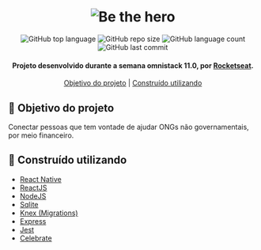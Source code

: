 <h1 align="center">
  <img size="320px" alt="Be the hero" src="https://github.com/gabriel-antero/be-the-hero/blob/master/assets/logo.svg">
</h1>

<p align="center">
  <img alt="GitHub top language" src="https://img.shields.io/github/languages/top/gabriel-antero/be-the-hero"> 
  <img alt="GitHub repo size" src="https://img.shields.io/github/repo-size/gabriel-antero/be-the-hero">
  <img alt="GitHub language count" src="https://img.shields.io/github/languages/count/gabriel-antero/be-the-hero">
  <img alt="GitHub last commit" src="https://img.shields.io/github/last-commit/gabriel-antero/be-the-hero">
</p>

<h4 align="center">          
 Projeto desenvolvido durante a semana omnistack 11.0, por 
  <a href="https://rocketseat.com.br/">Rocketseat</a>.
</h4>

<p align="center">
  <a href="https://github.com/gabriel-antero/be-the-hero#objetivo-do-projeto-">Objetivo do projeto</a>
  |
  <a href="https://github.com/gabriel-antero/be-the-hero#constru%C3%ADdo-utilizando">Construído utilizando</a>
</p>

## :dart: Objetivo do projeto
Conectar pessoas que tem vontade de ajudar ONGs não governamentais, por meio financeiro.

## :construction: Construído utilizando
- [React Native](https://reactnative.dev/)
- [ReactJS](https://reactjs.org/)
- [NodeJS](https://nodejs.org/)
- [Sqlite](https://www.sqlite.org/index.html)
- [Knex (Migrations)](http://knexjs.org/)
- [Express](https://expressjs.com/pt-br/)
- [Jest](https://jestjs.io/)
- [Celebrate](https://github.com/arb/celebrate)
